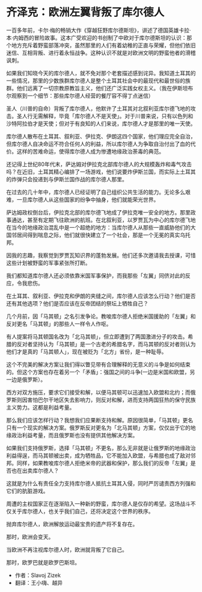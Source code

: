 # 齐泽克：欧洲左翼背叛了库尔德人


一百多年前，卡尔·梅的畅销大作《穿越狂野库尔德斯坦》，讲述了德国英雄卡拉·本·内姆西的冒险故事。这本广受欢迎的书创制了中欧对于库尔德斯坦的认识：那个地方充斥着野蛮部落冲突，虽然那里的人们有着幼稚的正直与荣耀，但他们依旧迷信、互相背叛、进行着永恒战争。这种认识不就是对欧洲文明的野蛮他者的滑稽讽刺。

如果我们知晓今天的库尔德人，就不免对那个老套描述感到诧异。我知道土耳其的一些情况，那里的少数族群库尔德人是整个土耳其社会中的最现代和最世俗的族群。他们远离了一切宗教原教旨主义，他们还广泛实践女权主义。（我在伊斯坦布尔观察到一个细节：那些库尔德人经营的餐厅容不得丁点迷信）

圣人（川普的自命）背叛了库尔德人，他默许了土耳其对北叙利亚库尔德飞地的攻击。圣人行无需解释，毕竟「库尔德人不是天使」。对于川普来说，只有以色列和沙特阿拉伯才是天使；但对于有良知的人们来说，库尔德人才是那里的唯一天使。

库尔德人散布在土耳其、叙利亚、伊拉克、伊朗这四个国家，他们理应完全自治，但库尔德人自决命运不符合任何人的利益，所以库尔德人为争取自治付出了血的代价。这样的苦难命运，使得库尔德人成为惨遭地缘政治荼毒的典范。

还记得上世纪80年代末，萨达姆对伊拉克北部库尔德人的大规模轰炸和毒气攻击吗？在近旧，土耳其精心编排了一场游戏，他们说要炸伊斯兰国，而实际上土耳其的炸弹只会投递到与伊斯兰国作战的库尔德人那里。

在过去的几十年中，库尔德人已经证明了自己组织公共生活的能力。无论多么艰难，一旦库尔德人从这些国家的纷争中抽身，他们就能荣光世界。

萨达姆政权倒台后，伊拉克北部的库尔德飞地成了伊拉克唯一安全的地方。那里政事通达，甚至有定期飞往欧洲的航班。在北叙利亚，以罗贾瓦为中心的库尔德飞地在当今的地缘政治混乱中是一个超绝的地方：当库尔德人从那些一直威胁他们的大国邻居间得到喘息之际，他们就很快建立了一个社会，那是一个无冕的真实乌托邦。

因我的志趣，我察觉到罗贾瓦知识界的蓬勃发展。他们还多次邀请我去授课，可惜这些计划被野蛮的军事紧张所打断。

我们都知道库尔德人还必须依靠米国军事保护，而我那些「左翼」同侪对此的反应，令我悲伤。

在土耳其、叙利亚、伊拉克和伊朗的夹缝之间，库尔德人应该怎么行动？他们是否还有其他选项？他们是否应该在反帝团结的祭坛上牺牲自己？

几个月前，因「马其顿」之名引发争论。教唆库尔德人拒绝米国援助的「左翼」和反对更名「马其顿」的那些人一样令人作呕。

有人提案将马其顿国名改为「北马其顿」，但立即遭到了两国激进分子的攻击。希腊的反对者坚持认为「马其顿」是一个古老的希腊名字，而马其顿的反对者则认为他们才是真的「马其顿人」，现在被贬为「北方」省份，是一种耻辱。

这个不完美的解决方案让我们得以瞥见带有合理解释的无意义的斗争是如何结束的。但这个方案也存在着另一个「矛盾」：强国之间的斗争(一边是米国和欧盟，另一边是俄罗斯）。

西方对双方施压，要求它们接受和解，以便马其顿可以迅速加入欧盟和北约；而俄罗斯则因害怕巴尔干地区失去影响力，则反对和解，进而支持两国狂热的保守民族主义势力。这都是利益考量。

那么我们应该怎样行动？我想我们应果断支持和解。原因很简单，「马其顿」更名只有一个现实的解决方案。俄罗斯反对更名为「北马其顿」方案，仅仅出于它的地缘政治利益考量，而且俄罗斯也没有提供其他解决方案。

如果我们支持俄罗斯，选择「马其顿」不更名，那么无非就是让俄罗斯的地缘政治利益得逞，而马其顿被出卖，成为牺牲品，它不能加入欧盟，与希腊也成了敌对邻邦。同样，如果教唆库尔德人拒绝米帝的武器和保护，那么我们的反帝「左翼」是否也在出卖库尔德人？

这就是为什么有责任全力支持库尔德人抵抗土耳其入侵，同时严厉谴责西方列强和它们的肮脏游戏。

周遭的主权国家正在逐渐陷入一种新的野蛮，库尔德人是仅存的希望。这场战斗不仅关乎库尔德人，也关乎我们自己，还将决定这个世界的秩序。

抛弃库尔德人，欧洲解放运动最宝贵的遗产将不复存在。

那时，欧洲会变天。

当欧洲不再注视库尔德人时，欧洲就背叛了它自己。

那时，欧罗巴就是欧罗巴斯坦。

- 作者：Slavoj Zizek
- 翻译：王小嗨、越异
